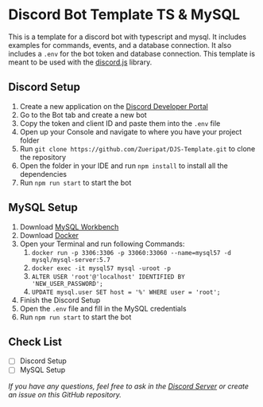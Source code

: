 # Discord Bot Template TS & MySQL
This is a template for a discord bot with typescript and mysql. It includes examples for commands, events, and a database connection. It also includes a `.env` for the bot token and database connection. This template is meant to be used with the [discord.js](https://discord.js.org/#/) library.

## Discord Setup

1. Create a new application on the [Discord Developer Portal](https://discord.com/developers/applications)
2. Go to the Bot tab and create a new bot
3. Copy the token and client ID and paste them into the `.env` file
4. Open up your Console and navigate to where you have your project folder
5. Run `git clone https://github.com/Zueripat/DJS-Template.git` to clone the repository
6. Open the folder in your IDE and run `npm install` to install all the dependencies
7. Run `npm run start` to start the bot

## MySQL Setup

1. Download [MySQL Workbench](https://dev.mysql.com/downloads/workbench/)
2. Download [Docker](https://www.docker.com/products/docker-desktop)
3. Open your Terminal and run following Commands:
   1. `docker run -p 3306:3306 -p 33060:33060 --name=mysql57 -d mysql/mysql-server:5.7`
   2. `docker exec -it mysql57 mysql -uroot -p`
   3. `ALTER USER 'root'@'localhost' IDENTIFIED BY 'NEW_USER_PASSWORD';`
   4. `UPDATE mysql.user SET host = '%' WHERE user = 'root';`
4. Finish the Discord Setup
5. Open the `.env` file and fill in the MySQL credentials
6. Run `npm run start` to start the bot

## Check List
- [ ] Discord Setup
- [ ] MySQL Setup

*If you have any questions, feel free to ask in the [Discord Server](https://discord.gg/ZAdxxMSVDk) or create an issue on this GitHub repository.*
